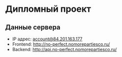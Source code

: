 # Дипломный проект

## Данные сервера
- IP адрес: account@84.201.163.177
- Frontend: http://no-perfect.nomorepartiesco.ru/
- Backend: http://api.no-perfect.nomorepartiesco.ru/
